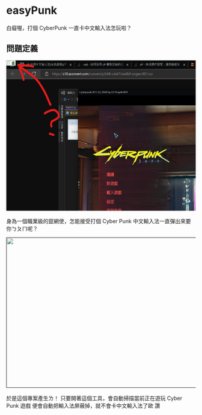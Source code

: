 # easyPunk
白癡喔，打個 CyberPunk 一直卡中文輸入法怎玩啦？


## 問題定義
[<img src="demo.png" width="600" height="400" />]()

身為一個職業級的竄網使，怎能接受打個 Cyber Punk 中文輸入法一直彈出來要你ㄅㄆㄇ呢？

[<img src="demo2.png" width="600" height="400" />]()

於是這個專案產生ㄌ！
只要開著這個工具，會自動掃描當前正在遊玩 Cyber Punk 遊戲
便會自動把輸入法屏蔽掉，就不會卡中文輸入法了歐 讚
